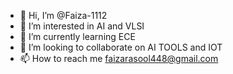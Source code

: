 - 👋 Hi, I’m @Faiza-1112
- 👀 I’m interested in AI and VLSI
- 🌱 I’m currently learning ECE
- 💞️ I’m looking to collaborate on AI TOOLS and IOT
- 📫 How to reach me faizarasool448@gmail.com

<!---
Faiza-1112/Faiza-1112 is a ✨ special ✨ repository because its `README.md` (this file) appears on your GitHub profile.
You can click the Preview link to take a look at your changes.
--->

